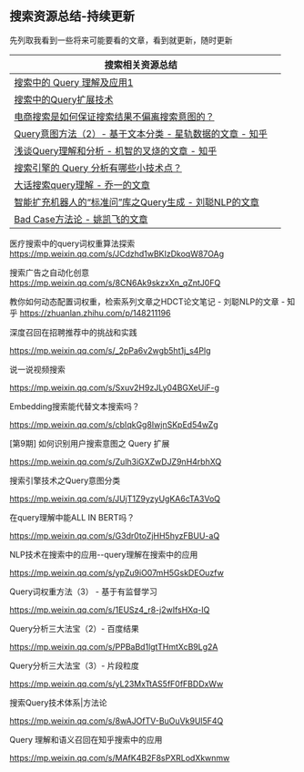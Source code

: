 ## 搜索资源总结-持续更新

先列取我看到一些将来可能要看的文章，看到就更新，随时更新

| 搜索相关资源总结                                             |      |
| ------------------------------------------------------------ | ---- |
| [搜索中的 Query 理解及应用1](https://mp.weixin.qq.com/s/rZMtsbMuyGwcy2KU7mzZhQ) |      |
| [搜索中的Query扩展技术](https://mp.weixin.qq.com/s/WRVwKaWvY-j-bkjxCprckQ) |      |
| [电商搜索是如何保证搜索结果不偏离搜索意图的？](https://www.zhihu.com/question/48614699) |      |
| [Query意图方法（2）- 基于文本分类 - 星轨数据的文章 - 知乎](https://zhuanlan.zhihu.com/p/89371806) |      |
| [浅谈Query理解和分析 - 机智的叉烧的文章 - 知乎](https://zhuanlan.zhihu.com/p/136313695) |      |
| [搜索引擎的 Query 分析有哪些小技术点？](https://www.zhihu.com/question/20681002) |      |
| [大话搜索query理解 - 乔一的文章](https://zhuanlan.zhihu.com/p/111904993) |      |
| [智能扩充机器人的“标准问”库之Query生成 - 刘聪NLP的文章](https://zhuanlan.zhihu.com/p/149429784) |      |
|[Bad Case方法论 - 姚凯飞的文章](https://zhuanlan.zhihu.com/p/148476667)||



医疗搜索中的query词权重算法探索
https://mp.weixin.qq.com/s/JCdzhd1wBKIzDkoqW87OAg

搜索广告之自动化创意
https://mp.weixin.qq.com/s/8CN6Ak9skzxXn_qZntJ0FQ

教你如何动态配置词权重，检索系列文章之HDCT论文笔记 - 刘聪NLP的文章 - 知乎 https://zhuanlan.zhihu.com/p/148211196

深度召回在招聘推荐中的挑战和实践

https://mp.weixin.qq.com/s/_2pPa6v2wgb5ht1j_s4Plg

说一说视频搜索

https://mp.weixin.qq.com/s/Sxuv2H9zJLy04BGXeUiF-g

Embedding搜索能代替文本搜索吗？

https://mp.weixin.qq.com/s/cbIqkGg8IwjnSKpEd54wZg



[第9期] 如何识别用户搜索意图之 Query 扩展

https://mp.weixin.qq.com/s/Zulh3iGXZwDJZ9nH4rbhXQ



搜索引擎技术之Query意图分类

https://mp.weixin.qq.com/s/JUjT1Z9yzyUgKA6cTA3VoQ

在query理解中能ALL IN BERT吗？

https://mp.weixin.qq.com/s/G3dr0toZjHH5hyzFBUU-aQ

NLP技术在搜索中的应用--query理解在搜索中的应用

https://mp.weixin.qq.com/s/ypZu9iO07mH5GskDEOuzfw



Query词权重方法（3） - 基于有监督学习

https://mp.weixin.qq.com/s/1EUSz4_r8-j2wIfsHXq-IQ



Query分析三大法宝（2）- 百度结果

https://mp.weixin.qq.com/s/PPBaBd1lgtTHmtXcB9Lg2A

Query分析三大法宝（3）- 片段粒度

https://mp.weixin.qq.com/s/yL23MxTtAS5fF0fFBDDxWw

搜索Query技术体系|方法论

https://mp.weixin.qq.com/s/8wAJOfTV-BuOuVk9Ul5F4Q

Query 理解和语义召回在知乎搜索中的应用

https://mp.weixin.qq.com/s/MAfK4B2F8sPXRLodXkwnmw